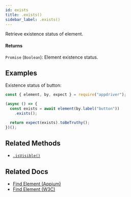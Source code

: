 ```yaml
---
id: exists
title: .exists()
sidebar_label: .exists()
---
```


Retrieve existence status of element.

#### Returns

`Promise` (`Boolean`): Element existence status.

## Examples

Existence status of button:

```javascript
const { element, by, expect } = require("appdriver");

(async () => {
  const exists = await element(by.label("button"))
    .exists();

  return expect(exists).toBeTruthy();
})();
```

## Related Methods

- [`.isVisible()`](./isVisible.md)

## Related Docs

- [Find Element (Appium)](http://appium.io/docs/en/commands/element/find-element/)
- [Find Element (W3C)](https://www.w3.org/TR/webdriver/#find-element)